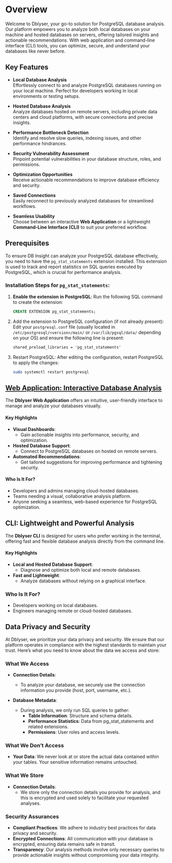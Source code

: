 # Overview

Welcome to Dblyser, your go-to solution for PostgreSQL database analysis. Our platform empowers you to analyze both local databases on your machine and hosted databases on servers, offering tailored insights and actionable recommendations. With web application and command-line interface (CLI) tools, you can optimize, secure, and understand your databases like never before.

## Key Features  

- **Local Database Analysis**  
  Effortlessly connect to and analyze PostgreSQL databases running on your local machine. Perfect for developers working in local environments or testing setups.  

- **Hosted Database Analysis**  
  Analyze databases hosted on remote servers, including private data centers and cloud platforms, with secure connections and precise insights.  

- **Performance Bottleneck Detection**  
  Identify and resolve slow queries, indexing issues, and other performance hindrances.  

- **Security Vulnerability Assessment**  
  Pinpoint potential vulnerabilities in your database structure, roles, and permissions.  

- **Optimization Opportunities**  
  Receive actionable recommendations to improve database efficiency and security.  

- **Saved Connections**  
  Easily reconnect to previously analyzed databases for streamlined workflows.  

- **Seamless Usability**  
  Choose between an interactive **Web Application** or a lightweight **Command-Line Interface (CLI)** to suit your preferred workflow.  

## Prerequisites

To ensure DB Insight can analyze your PostgreSQL database effectively, you need to have the `pg_stat_statements` extension installed. This extension is used to track and report statistics on SQL queries executed by PostgreSQL, which is crucial for performance analysis.

### Installation Steps for `pg_stat_statements`:

1. **Enable the extension in PostgreSQL**:
   Run the following SQL command to create the extension:

   ```sql
   CREATE EXTENSION pg_stat_statements;
   ```

2. Add the extension to PostgreSQL configuration (if not already present): Edit your `postgresql.conf` file (usually located in `/etc/postgresql/<version>/main/` or `/var/lib/pgsql/data/` depending on your OS) and ensure the following line is present:

   ```txt
   shared_preload_libraries = 'pg_stat_statements'
   ```
3. Restart PostgreSQL: After editing the configuration, restart PostgreSQL to apply the changes:

    ```bash
    sudo systemctl restart postgresql
    ```


## [Web Application: Interactive Database Analysis](./README.md)

The **Dblyser Web Application** offers an intuitive, user-friendly interface to manage and analyze your databases visually.  

#### Key Highlights  

- **Visual Dashboards**:  
  - Gain actionable insights into performance, security, and optimization.  
- **Hosted Database Support**:  
  - Connect to PostgreSQL databases on hosted on remote servers.  
- **Automated Recommendations**:  
  - Get tailored suggestions for improving performance and tightening security.  

#### Who Is It For?  

- Developers and admins managing cloud-hosted databases.  
- Teams needing a visual, collaborative analysis platform.  
- Anyone seeking a seamless, web-based experience for PostgreSQL optimization.

## CLI: Lightweight and Powerful Analysis  

The **Dblyser CLI** is designed for users who prefer working in the terminal, offering fast and flexible database analysis directly from the command line.  

#### Key Highlights  

- **Local and Hosted Database Support**:  
  - Diagnose and optimize both local and remote databases.  
- **Fast and Lightweight**:  
  - Analyze databases without relying on a graphical interface.  

### Who Is It For?

- Developers working on local databases.
- Engineers managing remote or cloud-hosted databases.


## Data Privacy and Security

At Dblyser, we prioritize your data privacy and security. We ensure that our platform operates in compliance with the highest standards to maintain your trust. Here’s what you need to know about the data we access and store:

### What We Access

- **Connection Details**:
  - To analyze your database, we securely use the connection information you provide (host, port, username, etc.).

- **Database Metadata**:
  - During analysis, we only run SQL queries to gather:
    - **Table Information**: Structure and schema details.
    - **Performance Statistics**: Data from pg_stat_statements and related extensions.
    - **Permissions**: User roles and access levels.

### What We Don’t Access

- **Your Data**: We never look at or store the actual data contained within your tables. Your sensitive information remains untouched.

### What We Store

- **Connection Details**:
  - We store only the connection details you provide for analysis, and this is encrypted and used solely to facilitate your requested analyses.

### Security Assurances

- **Compliant Practices**: We adhere to industry best practices for data privacy and security.
- **Encrypted Connections**: All communication with your database is encrypted, ensuring data remains safe in transit.
- **Transparency**: Our analysis methods involve only necessary queries to provide actionable insights without compromising your data integrity.